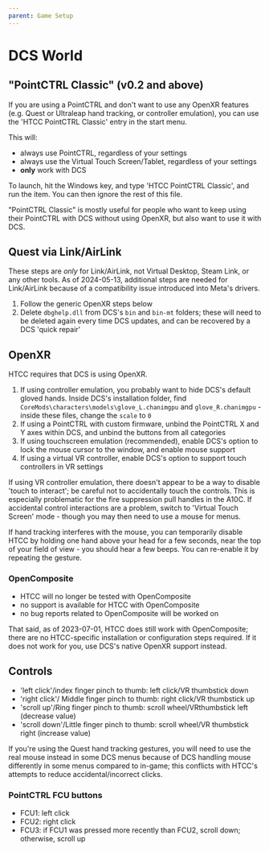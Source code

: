 ```yaml
---
parent: Game Setup
---
```


# DCS World

## "PointCTRL Classic" (v0.2 and above)

If you are using a PointCTRL and don't want to use any OpenXR features (e.g. Quest or Ultraleap hand tracking, or controller emulation), you can use the 'HTCC PointCTRL Classic' entry in the start menu.

This will:
- always use PointCTRL, regardless of your settings
- always use the Virtual Touch Screen/Tablet, regardless of your settings
- **only** work with DCS

To launch, hit the Windows key, and type 'HTCC PointCTRL Classic', and run the item. You can then ignore the rest of this file.

"PointCTRL Classic" is mostly useful for people who want to keep using their PointCTRL with DCS without using OpenXR, but also want to use it with DCS.

## Quest via Link/AirLink

These steps are *only* for Link/AirLink, not Virtual Desktop, Steam Link, or any other tools. As of 2024-05-13, additional steps are needed for Link/AirLink because of a compatibility issue introduced into Meta's drivers.

1. Follow the generic OpenXR steps below
2. Delete `dbghelp.dll` from DCS's `bin` and `bin-mt` folders; these will need to be deleted again every time DCS updates, and can be recovered by a DCS 'quick repair'

## OpenXR

HTCC requires that DCS is using OpenXR.

1. If using controller emulation, you probably want to hide DCS's default gloved hands. Inside DCS's installation folder, find `CoreMods\characters\models\glove_L.chanimgpu` and `glove_R.chanimgpu` - inside these files, change the `scale` to `0`
2. If using a PointCTRL with custom firmware, unbind the PointCTRL X and Y axes within DCS, and unbind the buttons from all categories
3. If using touchscreen emulation (recommended), enable DCS's option to lock the mouse cursor to the window, and enable mouse support
4. If using a virtual VR controller, enable DCS's option to support touch controllers in VR settings

If using VR controller emulation, there doesn't appear to be a way to disable 'touch to interact'; be careful not to accidentally touch the controls. This is especially problematic for the fire suppression pull handles in the A10C. If accidental control interactions are a problem, switch to 'Virtual Touch Screen' mode - though you may then need to use a mouse for menus.

If hand tracking interferes with the mouse, you can temporarily disable HTCC by holding one hand above your head for a few seconds, near the top of your field of view - you should hear a few beeps. You can re-enable it by repeating the gesture.

### OpenComposite

- HTCC will no longer be tested with OpenComposite
- no support is available for HTCC with OpenComposite
- no bug reports related to OpenComposite will be worked on

That said, as of 2023-07-01, HTCC does still work with OpenComposite; there are no HTCC-specific installation or configuration steps required. If it does not work for you, use DCS's native OpenXR support instead.

## Controls

- 'left click'/index finger pinch to thumb: left click/VR thumbstick down
- 'right click'/ Middle finger pinch to thumb: right click/VR thumbstick up
- 'scroll up'/Ring finger pinch to thumb: scroll wheel/VRthumbstick left (decrease value)
- 'scroll down'/Little finger pinch to thumb: scroll wheel/VR thumbstick right (increase value)

If you're using the Quest hand tracking gestures, you will need to use the real mouse instead in some DCS menus because of DCS handling mouse differently in some menus compared to in-game; this conflicts with HTCC's attempts to reduce accidental/incorrect clicks.

### PointCTRL FCU buttons

- FCU1: left click
- FCU2: right click
- FCU3: if FCU1 was pressed more recently than FCU2, scroll down; otherwise, scroll up
